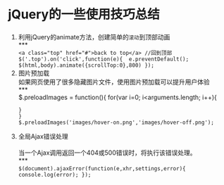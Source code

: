 # jQuery的一些使用技巧总结
###
1. 利用jQuery的animate方法，创建简单的`滚动`到顶部动画<br>
  ***<br>
	`<a class="top" href="#">back to top</a>
	//回到顶部  
	$('.top').on('click',function(e){ 
		e.preventDefault();
		$(html,body).animate({scrollTop:0},800)
	});`
2. 图片预加载<br>
  如果网页使用了很多隐藏图片文件，使用图片预加载可以提升用户体验    
  ***<br>
$.preloadImages = function(){
	for(var i=0; i<arguments.length; i++){
	```$('<img>').attr('src',arguments[i]);
	}
	}
	$.preloadImages('images/hover-on.png','images/hover-off.png');

3. 全局Ajax错误处理<br>  
  当一个Ajax调用返回一个404或500错误时，将执行该错误处理。   
  ***<br>
	`$(document).ajaxError(function(e,xhr,settings,error){
		console.log(error);
	});`
